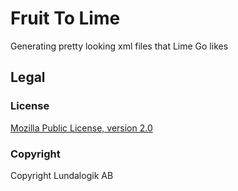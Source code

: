 # Fruit To Lime

Generating pretty looking xml files that Lime Go likes

## Legal

### License
[Mozilla Public License, version 2.0](LICENSE)

### Copyright
Copyright Lundalogik AB
